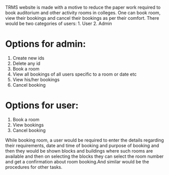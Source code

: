 TRMS website is made with a motive to reduce the paper work required to book auditorium and other activity rooms in colleges. One can book room, view their bookings and cancel their bookings as per their comfort. 
There would be two categories of users: 1. User 2. Admin
# Options for admin:
1. Create new ids
2. Delete any id
3. Book a room 
4. View all bookings of all users specific to a room or date etc
5. View his/her bookings
6. Cancel booking
# Options for user:
1. Book a room
2. View bookings
3. Cancel booking

While booking room, a user would be required to enter the details regarding their requirements, date and time of booking and purpose of booking and then they would be shown blocks and buildings where such rooms are available and then on selecting the blocks they can select the room number and get a confirmation about room booking.And similar would be the procedures for other tasks.
